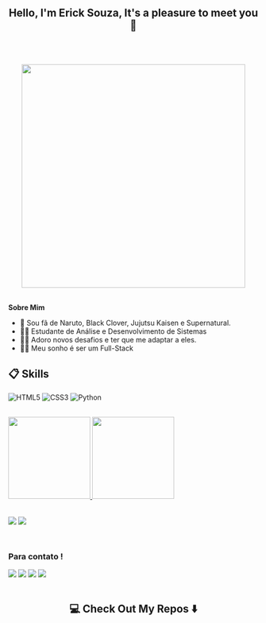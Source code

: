 <h2 align="center"> Hello, I'm Erick Souza, It's a pleasure to meet you 👋</h2>
<br />

<p align="center">
<br><img src="https://media.giphy.com/media/2IudUHdI075HL02Pkk/giphy.gif" width="450px"><br><br>
</p>

**Sobre Mim**
- 🧙 Sou fã de Naruto, Black Clover, Jujutsu Kaisen e Supernatural.
- 👨‍🎓 Estudante de Análise e Desenvolvimento de Sistemas
- 🧗‍♂️ Adoro novos desafios e ter que me adaptar a eles.
- 👨‍💻 Meu sonho é ser um Full-Stack

## 📋 Skills

![HTML5](https://img.shields.io/badge/html5-%23E34F26.svg?style=for-the-badge&logo=html5&logoColor=white)
![CSS3](https://img.shields.io/badge/css3-%231572B6.svg?style=for-the-badge&logo=css3&logoColor=white)
![Python](https://img.shields.io/badge/python-3670A0?style=for-the-badge&logo=python&logoColor=ffdd54)

<br />

<div>
   <a href="https://github.com/ErickszDEV">
   <img height="165em" src="https://github-readme-stats.vercel.app/api?username=ErickszDEV&show_icons=true&theme=radical&include_all_commits=true&count_private=true"/>
   <img height="165em" src="https://github-readme-stats.vercel.app/api/top-langs/?username=ErickszDEV&layout=compact&langs_count=6&theme=radical"/>
</div>
     
 <br />
     
<a href="https://github.com/ErickszDEV/LandingPage-CocaCola"><img align="center" src="https://github-readme-stats.vercel.app/api/pin/?username=ErickszDEV&repo=LandingPage-CocaCola&theme=buefy"/></a>
<a href="https://github.com/ErickszDEV/IMC-Interface-Grafica"><img align="center" src="https://github-readme-stats.vercel.app/api/pin/?username=ErickszDEV&repo=IMC-Interface-Grafica&theme=buefy"/></a>

<br />

### Para contato !
 
<div> 
  <a href="https://instagram.com/suxpeit0_dev" target="_blank"><img src="https://img.shields.io/badge/-Instagram-%23E4405F?style=for-the-badge&logo=instagram&logoColor=white" target="_blank"></a>
  <a href = "mailto:ericksouzadeveloper@yahoo.com" target="_blank"><img src="https://img.shields.io/badge/Gmail-D14836?style=for-the-badge&logo=gmail&logoColor=white" target="_blank"></a>
  <a href="https://www.linkedin.com/in/ericksouza-dev" target="_blank"><img src="https://img.shields.io/badge/LinkedIn-0077B5?style=for-the-badge&logo=linkedin&logoColor=white" target="_blank"></a>
  <a href="" target="_blank"><img src="https://img.shields.io/badge/website-000000?style=for-the-badge&logo=About.me&logoColor=white" target="_blank"></a>
</div>

<br />

<h2  align="center">💻 Check Out My Repos ⬇️ </h2>
